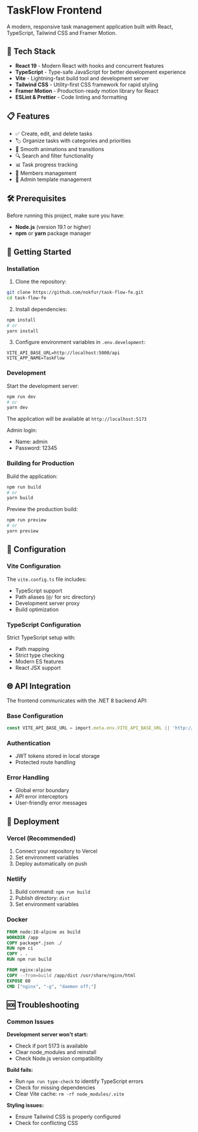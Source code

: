 # TaskFlow Frontend

A modern, responsive task management application built with React, TypeScript, Tailwind CSS and Framer Motion.

## 🚀 Tech Stack

- **React 19** - Modern React with hooks and concurrent features
- **TypeScript** - Type-safe JavaScript for better development experience
- **Vite** - Lightning-fast build tool and development server
- **Tailwind CSS** - Utility-first CSS framework for rapid styling
- **Framer Motion** - Production-ready motion library for React
- **ESLint & Prettier** - Code linting and formatting

## 📋 Features

- ✅ Create, edit, and delete tasks
- 🏷️ Organize tasks with categories and priorities
- 🎨 Smooth animations and transitions
- 🔍 Search and filter functionality
- 📊 Task progress tracking
- 🌙 Members management
- 📱 Admin template management

## 🛠️ Prerequisites

Before running this project, make sure you have:

- **Node.js** (version 19.1 or higher)
- **npm** or **yarn** package manager

## 🚀 Getting Started

### Installation

1. Clone the repository:
```bash
git clone https://github.com/nokfur/task-flow-fe.git
cd task-flow-fe
```

2. Install dependencies:
```bash
npm install
# or
yarn install
```

3. Configure environment variables in `.env.development`:
```env
VITE_API_BASE_URL=http://localhost:5000/api
VITE_APP_NAME=TaskFlow
```

### Development

Start the development server:
```bash
npm run dev
# or
yarn dev
```

The application will be available at `http://localhost:5173`

Admin login:
- Name: admin
- Password: 12345

### Building for Production

Build the application:
```bash
npm run build
# or
yarn build
```

Preview the production build:
```bash
npm run preview
# or
yarn preview
```

## 🔧 Configuration

### Vite Configuration
The `vite.config.ts` file includes:
- TypeScript support
- Path aliases (`@/` for src directory)
- Development server proxy
- Build optimization

### TypeScript Configuration
Strict TypeScript setup with:
- Path mapping
- Strict type checking
- Modern ES features
- React JSX support

## 🌐 API Integration

The frontend communicates with the .NET 8 backend API:

### Base Configuration
```typescript
const VITE_API_BASE_URL = import.meta.env.VITE_API_BASE_URL || 'http://localhost:5000/api'
```

### Authentication
- JWT tokens stored in local storage
- Protected route handling

### Error Handling
- Global error boundary
- API error interceptors
- User-friendly error messages

## 🚀 Deployment

### Vercel (Recommended)
1. Connect your repository to Vercel
2. Set environment variables
3. Deploy automatically on push

### Netlify
1. Build command: `npm run build`
2. Publish directory: `dist`
3. Set environment variables

### Docker
```dockerfile
FROM node:18-alpine as build
WORKDIR /app
COPY package*.json ./
RUN npm ci
COPY . .
RUN npm run build

FROM nginx:alpine
COPY --from=build /app/dist /usr/share/nginx/html
EXPOSE 80
CMD ["nginx", "-g", "daemon off;"]
```

## 🆘 Troubleshooting

### Common Issues

**Development server won't start:**
- Check if port 5173 is available
- Clear node_modules and reinstall
- Check Node.js version compatibility

**Build fails:**
- Run `npm run type-check` to identify TypeScript errors
- Check for missing dependencies
- Clear Vite cache: `rm -rf node_modules/.vite`

**Styling issues:**
- Ensure Tailwind CSS is properly configured
- Check for conflicting CSS
